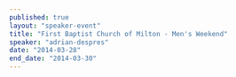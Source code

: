 ```yaml
---
published: true
layout: "speaker-event"
title: "First Baptist Church of Milton - Men's Weekend"
speaker: "adrian-despres"
date: "2014-03-28"
end_date: "2014-03-30"
---
```



